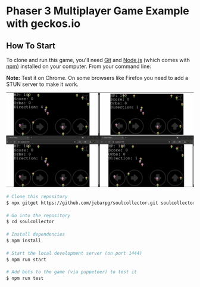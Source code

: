 # Phaser 3 Multiplayer Game Example with geckos.io

## How To Start

To clone and run this game, you'll need [Git](https://git-scm.com) and [Node.js](https://nodejs.org/en/download/) (which comes with [npm](http://npmjs.com)) installed on your computer. From your command line:

**Note:** Test it on Chrome. On some browsers like Firefox you need to add a STUN server to make it work.

![four player gif](Animation-1.gif)

```bash
# Clone this repository
$ npx gitget https://github.com/jebarpg/soulcollector.git soulcollector

# Go into the repository
$ cd soulcollector

# Install dependencies
$ npm install

# Start the local development server (on port 1444)
$ npm run start

# Add bots to the game (via puppeteer) to test it
$ npm run test
```
